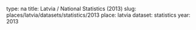 type: na
title: Latvia / National Statistics (2013)
slug: places/latvia/datasets/statistics/2013
place: latvia
dataset: statistics
year: 2013
